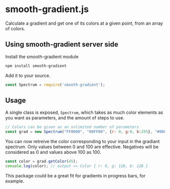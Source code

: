 
smooth-gradient.js
========================

Calculate a gradient and get one of its colors at a given point, from an array of colors.

Using smooth-gradient server side
---------------------------------
Install the smooth-gradient module

```bash
npm install smooth-gradient
```

Add it to your source.

```javascript
const Spectrum = require('smooth-gradient');
```

Usage
--------------------

A single class is exposed, `Spectrum`, which takes as much color elements as you want as parameters, and the amount of steps to use.

```javascript
// Colors can be given as an unlimited number of parameters
const grad = new Spectrum("FF0000", "00FF00", {r: 0, g:0, b:255}, "#000000");
```

You can now retreive the color corresponding to your input in the gradiant spectrum.
Only values between 0 and 100 are effective. Negatives will be considered as 0 and values above 100 as 100.

```javascript
const color = grad.getColor(45);
console.log(color); // output => Color { r: 0, g: 128, b: 128 }
```

This package could be a great fit for gradients in progress bars, for example.
